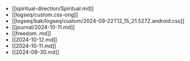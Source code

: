 - [[spiritual-direction/Spiritual.md]]
- [[logseq/custom.css-orig]]
- [[logseq/bak/logseq/custom/2024-09-22T12_15_21.527Z.android.css]]
- [[journal/2024-10-11.md]]
- [[freedom..md]]
- [[2024-10-12.md]]
- [[2024-10-11.md]]
- [[2024-09-30.md]]